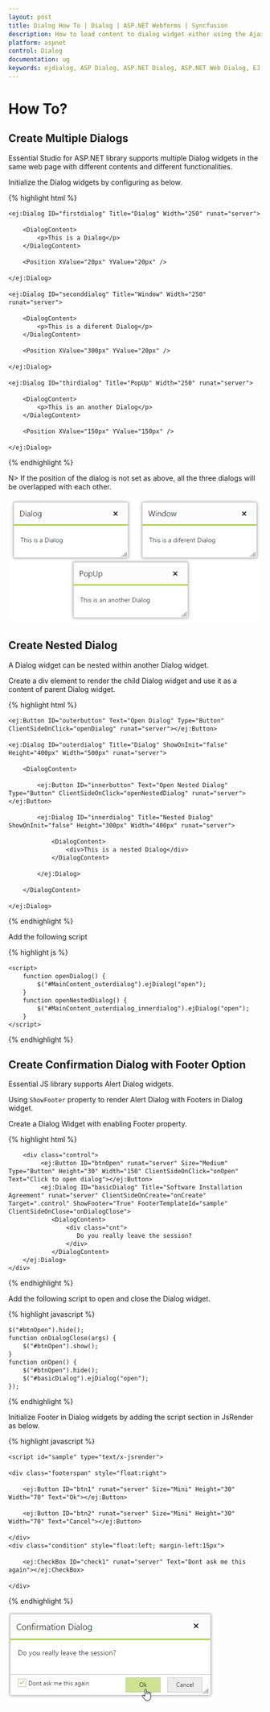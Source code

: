 ```yaml
---
layout: post
title: Dialog How To | Dialog | ASP.NET Webforms | Syncfusion
description: How to load content to dialog widget either using the Ajax, iframe, and Image.
platform: aspnet
control: Dialog
documentation: ug
keywords: ejdialog, ASP Dialog, ASP.NET Dialog, ASP.NET Web Dialog, EJ ASP.NET Dialog, Dialog ui, Web Dialog, ej Dialog, Dialog control
---
```


# How To?

## Create Multiple Dialogs

Essential Studio for ASP.NET library supports multiple Dialog widgets in the same web page with different contents and different functionalities.

Initialize the Dialog widgets by configuring as below.

{% highlight html %}


    <ej:Dialog ID="firstdialog" Title="Dialog" Width="250" runat="server">

        <DialogContent>
            <p>This is a Dialog</p>
        </DialogContent>

        <Position XValue="20px" YValue="20px" />

    </ej:Dialog>

    <ej:Dialog ID="seconddialog" Title="Window" Width="250" runat="server">

        <DialogContent>
            <p>This is a diferent Dialog</p>
        </DialogContent>

        <Position XValue="300px" YValue="20px" />

    </ej:Dialog>

    <ej:Dialog ID="thirdialog" Title="PopUp" Width="250" runat="server">

        <DialogContent>
            <p>This is an another Dialog</p>
        </DialogContent>

        <Position XValue="150px" YValue="150px" />

    </ej:Dialog>



{% endhighlight %}



N> If the position of the dialog is not set as above, all the three dialogs will be overlapped with each other.

![Create Multiple Dialogs](how-to_images\create-multiple-dialogs_img1.png)



## Create Nested Dialog

A Dialog widget can be nested within another Dialog widget.

Create a div element to render the child Dialog widget and use it as a content of parent Dialog widget.

{% highlight html %}


    <ej:Button ID="outerbutton" Text="Open Dialog" Type="Button" ClientSideOnClick="openDialog" runat="server"></ej:Button>

    <ej:Dialog ID="outerdialog" Title="Dialog" ShowOnInit="false" Height="400px" Width="500px" runat="server">

        <DialogContent>

            <ej:Button ID="innerbutton" Text="Open Nested Dialog" Type="Button" ClientSideOnClick="openNestedDialog" runat="server"></ej:Button>

            <ej:Dialog ID="innerdialog" Title="Nested Dialog" ShowOnInit="false" Height="300px" Width="400px" runat="server">

                <DialogContent>
                    <div>This is a nested Dialog</div>
                </DialogContent>

            </ej:Dialog>

        </DialogContent>

    </ej:Dialog>



{% endhighlight %}

Add the following script

{% highlight js %}


    <script>
        function openDialog() {
            $("#MainContent_outerdialog").ejDialog("open");
        }
        function openNestedDialog() {
            $("#MainContent_outerdialog_innerdialog").ejDialog("open");
        }
    </script>



{% endhighlight %}

## Create Confirmation Dialog with Footer Option

Essential JS library supports Alert Dialog widgets.

Using `ShowFooter` property to render Alert Dialog with Footers in Dialog widget.

Create a Dialog Widget with enabling Footer property.

{% highlight html %}

        <div class="control">    
             <ej:Button ID="btnOpen" runat="server" Size="Medium" Type="Button" Height="30" Width="150" ClientSideOnClick="onOpen" Text="Click to open dialog"></ej:Button> 
             <ej:Dialog ID="basicDialog" Title="Software Installation Agreement" runat="server" ClientSideOnCreate="onCreate" Target=".control" ShowFooter="True" FooterTemplateId="sample" ClientSideOnClose="onDialogClose">
                <DialogContent>
                    <div class="cnt">
                       Do you really leave the session?                                
                    </div>
                </DialogContent>
        </ej:Dialog>
    </div>
	
{% endhighlight %}

Add the following script to open and close the Dialog widget.

{% highlight javascript %}

    $("#btnOpen").hide();
    function onDialogClose(args) {
        $("#btnOpen").show();
    }
    function onOpen() {
        $("#btnOpen").hide();
        $("#basicDialog").ejDialog("open");
	});

{% endhighlight %}

Initialize Footer in Dialog widgets by adding the script section in JsRender as below.

{% highlight javascript %}

    <script id="sample" type="text/x-jsrender">

	<div class="footerspan" style="float:right">
	
        <ej:Button ID="btn1" runat="server" Size="Mini" Height="30" Width="70" Text="Ok"></ej:Button>
		  
        <ej:Button ID="btn2" runat="server" Size="Mini" Height="30" Width="70" Text="Cancel"></ej:Button>
		  
    </div>
    <div class="condition" style="float:left; margin-left:15px">
  
        <ej:CheckBox ID="check1" runat="server" Text="Dont ask me this again"></ej:CheckBox>
  
    </div>
 
{% endhighlight %}

![Create Alert Dialog](how-to_images\dialog-footer1.png)



